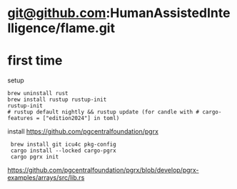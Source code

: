 





 # git@github.com:HumanAssistedIntelligence/flame.git

# first time

setup

    brew uninstall rust
    brew install rustup rustup-init
    rustup-init
    # rustup default nightly && rustup update (for candle with # cargo-features = ["edition2024"] in toml)


install https://github.com/pgcentralfoundation/pgrx

     brew install git icu4c pkg-config
     cargo install --locked cargo-pgrx
     cargo pgrx init


<!-- install candle

    cargo add --git https://github.com/huggingface/candle.git candle-core --rename candle --features "cuda"
    cargo add --git https://github.com/huggingface/candle.git candle-nn --rename candle_nn --features "cuda"
    cargo add hf-hub --rename hf_hub --features "tokio"
    cargo add tokenizers --features="hf-hub"
    cargo add serde_json
    cargo add serde --features derive
    cargo add chrono --features serde
    cargo add lazy_static

 -->
https://github.com/pgcentralfoundation/pgrx/blob/develop/pgrx-examples/arrays/src/lib.rs